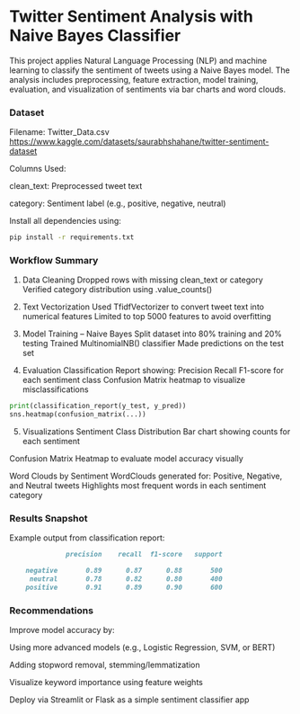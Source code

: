 # Twitter Sentiment Analysis with Naive Bayes Classifier
This project applies Natural Language Processing (NLP) and machine learning to classify the sentiment of tweets using a Naive Bayes model. The analysis includes preprocessing, feature extraction, model training, evaluation, and visualization of sentiments via bar charts and word clouds.

### Dataset
Filename: Twitter_Data.csv   https://www.kaggle.com/datasets/saurabhshahane/twitter-sentiment-dataset

Columns Used:

clean_text: Preprocessed tweet text

category: Sentiment label (e.g., positive, negative, neutral)

Install all dependencies using:

```bash
pip install -r requirements.txt
```

### Workflow Summary
1. Data Cleaning
Dropped rows with missing clean_text or category
Verified category distribution using .value_counts()

2. Text Vectorization
Used TfidfVectorizer to convert tweet text into numerical features
Limited to top 5000 features to avoid overfitting

3. Model Training – Naive Bayes
Split dataset into 80% training and 20% testing
Trained MultinomialNB() classifier
Made predictions on the test set

4. Evaluation
Classification Report showing:
Precision
Recall
F1-score for each sentiment class
Confusion Matrix heatmap to visualize misclassifications

```python
print(classification_report(y_test, y_pred))
sns.heatmap(confusion_matrix(...))
```

5. Visualizations
Sentiment Class Distribution
Bar chart showing counts for each sentiment

Confusion Matrix
Heatmap to evaluate model accuracy visually

Word Clouds by Sentiment
WordClouds generated for:
Positive, Negative, and Neutral tweets
Highlights most frequent words in each sentiment category

### Results Snapshot
Example output from classification report:
```markdown
              precision    recall  f1-score   support

    negative       0.89      0.87      0.88       500
     neutral       0.78      0.82      0.80       400
    positive       0.91      0.89      0.90       600
```

### Recommendations
Improve model accuracy by:

Using more advanced models (e.g., Logistic Regression, SVM, or BERT)

Adding stopword removal, stemming/lemmatization

Visualize keyword importance using feature weights

Deploy via Streamlit or Flask as a simple sentiment classifier app
